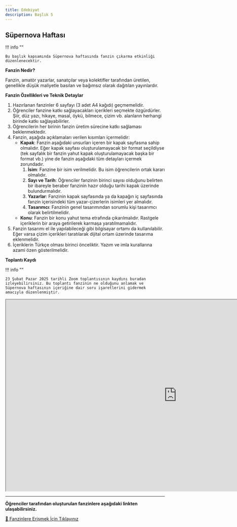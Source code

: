 ```yaml
---
title: Edebiyat
description: Başlık 5
---
```


## Süpernova Haftası

!!! info ""

    Bu başlık kapsamında Süpernova haftasında fanzin çıkarma etkinliği düzenlenecektir.


**Fanzin Nedir?**

Fanzin, amatör yazarlar, sanatçılar veya kolektifler tarafından üretilen, genellikle düşük maliyetle basılan ve bağımsız olarak dağıtılan yayınlardır.

**Fanzin Özellikleri ve Teknik Detaylar**

1. Hazırlanan fanzinler 6 sayfayı (3 adet A4 kağıdı) geçmemelidir.
2. Öğrenciler fanzine katkı sağlayacakları içerikleri seçmekte özgürdürler. Şiir, düz yazı, hikaye, masal, öykü, bilmece, çizim vb. alanların herhangi birinde katkı sağlayabilirler.
3. Öğrencilerin her birinin fanzin üretim sürecine katkı sağlaması beklenmektedir.
4. Fanzin, aşağıda açıklamaları verilen kısımları içermelidir:
    - **Kapak**: Fanzin aşağıdaki unsurları içeren bir kapak sayfasına sahip olmalıdır. Eğer kapak sayfası oluşturulamayacak bir format seçildiyse (tek sayfalık bir fanzin yahut kapak oluşturulamayacak başka bir format vb.) yine de fanzin aşağıdaki tüm detayları içermek zorundadır.
        1. **İsim**: Fanzine bir isim verilmelidir. Bu isim öğrencilerin ortak kararı olmalıdır.
        2. **Sayı ve Tarih**: Öğrenciler fanzinin birinci sayısı olduğunu belirten bir ibareyle beraber fanzinin hazır olduğu tarihi kapak üzerinde bulundurmalıdır.
        3. **Yazarlar**: Fanzinin kapak sayfasında ya da kapağın iç sayfasında fanzin içerisindeki tüm yazar-çizerlerin isimleri yer almalıdır.
        4. **Tasarımcı**: Fanzinin genel tasarımından sorumlu kişi tasarımcı olarak belirtilmelidir.
    - **Konu**: Fanzin bir konu yahut tema etrafında çıkarılmalıdır. Rastgele içeriklerin bir araya getirilerek karmaşa yaratılmamalıdır.
5. Fanzin tasarımı el ile yapılabileceği gibi bilgisayar ortamı da kullanılabilir. Eğer varsa çizim içerikleri taratılarak dijital ortam üzerinde tasarıma eklenmelidir.
6. İçeriklerin Türkçe olması birinci önceliktir. Yazım ve imla kurallarına azami özen gösterilmelidir.

**Toplantı Kaydı**

!!! info ""

    23 Şubat Pazar 2025 tarihli Zoom toplantısının kaydını buradan izleyebilirsiniz. Bu toplantı fanzinin ne olduğunu anlamak ve Süpernova haftasının içeriğine dair soru işaretlerini gidermek amacıyla düzenlenmiştir.

<iframe src="https://drive.google.com/file/d/1J93kBYDiAT0-SdqV6jKMmhMJLqfvdOGV/preview" width="1078" height="606" allow="autoplay"></iframe>

---

**Öğrenciler tarafından oluşturulan fanzinlere aşağıdaki linkten ulaşabilirsiniz.**

<a href="fanzinler/fanzinler.html" class="md-button md-button--primary" >
  📖 Fanzinlere Erişmek İçin Tıklayınız
</a>

